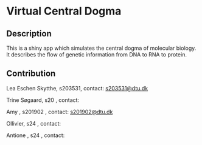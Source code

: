 # Virtual Central Dogma 

## Description
This is a shiny app which simulates the central dogma of molecular biology. It describes 
the flow of genetic information from DNA to RNA to protein. 

## Contribution
Lea Eschen Skytthe, s203531, contact: s203531@dtu.dk

Trine Søgaard, s20 , contact: 

Amy , s201902 , contact: s201902@dtu.dk

Ollivier, s24 , contact:

Antione , s24 , contact: 
